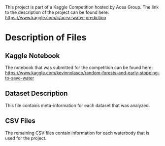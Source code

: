 This project is part of a Kaggle Competition hosted by Acea Group. The link to the description of the project can be found here: https://www.kaggle.com/c/acea-water-prediction

# Description of Files

## Kaggle Notebook

The notebook that was submitted for the competition can be found here: https://www.kaggle.com/kevinnolasco/random-forests-and-early-stopping-to-save-water

## Dataset Description

This file contains meta-information for each dataset that was analyzed.

## CSV Files
The remaining CSV files contain information for each waterbody that is used for the project.
